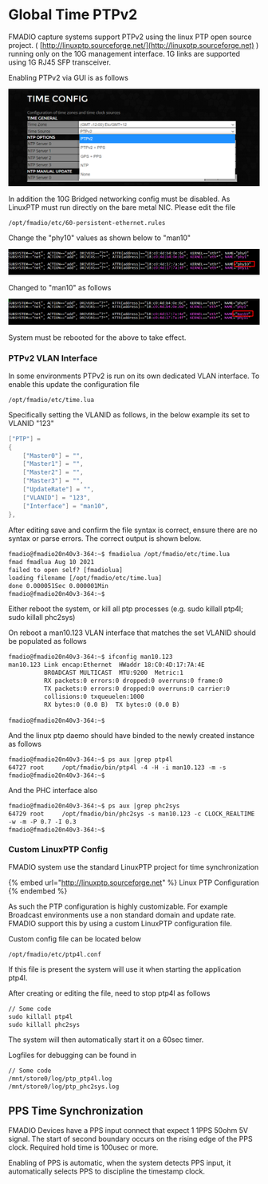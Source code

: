 # Global Time PTPv2

FMADIO capture systems support PTPv2 using the linux PTP open source project. ( [http://linuxptp.sourceforge.net/](http://linuxptp.sourceforge.net) )  running only on the 10G management interface. 1G links are supported using 1G RJ45 SFP transceiver.

Enabling PTPv2 via GUI is as follows

![PTPv2 Time Selection](<../.gitbook/assets/image (109).png>)

In addition the 10G Bridged networking config must be disabled. As LinuxPTP must run directly on the bare metal NIC. Please edit the file

```
/opt/fmadio/etc/60-persistent-ethernet.rules
```

Change the "phy10" values as shown below to "man10"

![Before Bare Metal NIC](<../.gitbook/assets/image (107).png>)

Changed to "man10" as follows

![Enable Bare metal 10G Interface](<../.gitbook/assets/image (108).png>)

System must be rebooted for the above to take effect.

### PTPv2 VLAN Interface

In some environments PTPv2 is run on its own dedicated VLAN interface. To enable this update the configuration file

```
/opt/fmadio/etc/time.lua
```

Specifically setting the VLANID as follows, in the below example its set to VLANID "123"

```lua
["PTP"] =
{
    ["Master0"] = "",
    ["Master1"] = "",
    ["Master2"] = "",
    ["Master3"] = "",
    ["UpdateRate"] = "",
    ["VLANID"] = "123",
    ["Interface"] = "man10",
},

```

After editing save and confirm the file syntax is correct, ensure there are no syntax or parse errors. The  correct output is shown below.

```
fmadio@fmadio20n40v3-364:~$ fmadiolua /opt/fmadio/etc/time.lua
fmad fmadlua Aug 10 2021
failed to open self? [fmadiolua]
loading filename [/opt/fmadio/etc/time.lua]
done 0.000051Sec 0.000001Min
fmadio@fmadio20n40v3-364:~$

```

Either reboot the system, or kill all ptp processes (e.g. sudo killall ptp4l; sudo killall phc2sys)

On reboot a man10.123  VLAN interface that matches the set VLANID should be populated as follows

```
fmadio@fmadio20n40v3-364:~$ ifconfig man10.123
man10.123 Link encap:Ethernet  HWaddr 18:C0:4D:17:7A:4E
          BROADCAST MULTICAST  MTU:9200  Metric:1
          RX packets:0 errors:0 dropped:0 overruns:0 frame:0
          TX packets:0 errors:0 dropped:0 overruns:0 carrier:0
          collisions:0 txqueuelen:1000
          RX bytes:0 (0.0 B)  TX bytes:0 (0.0 B)

fmadio@fmadio20n40v3-364:~$

```

And the linux ptp daemo should have binded  to the newly created instance as follows

```
fmadio@fmadio20n40v3-364:~$ ps aux |grep ptp4l
64727 root     /opt/fmadio/bin/ptp4l -4 -H -i man10.123 -m -s
fmadio@fmadio20n40v3-364:~$
```

And the PHC interface also

```
fmadio@fmadio20n40v3-364:~$ ps aux |grep phc2sys
64729 root     /opt/fmadio/bin/phc2sys -s man10.123 -c CLOCK_REALTIME -w -m -P 0.7 -I 0.3
fmadio@fmadio20n40v3-364:~$

```

### Custom LinuxPTP Config

FMADIO system use the standard LinuxPTP project for time synchronization

{% embed url="http://linuxptp.sourceforge.net" %}
Linux PTP Configuration
{% endembed %}

As such the PTP configuration is highly customizable. For example Broadcast environments use a non standard domain and update rate. FMADIO support this by using a custom LinuxPTP configuration file.

Custom config file can be located below

```
/opt/fmadio/etc/ptp4l.conf
```

If this file is present the system will use it when starting the application ptp4l.&#x20;

After creating or editing the file, need to stop ptp4l as follows

```
// Some code
sudo killall ptp4l
sudo killall phc2sys
```

The system will then automatically start it on a 60sec timer.&#x20;

Logfiles for debugging can be found in&#x20;

```
// Some code
/mnt/store0/log/ptp_ptp4l.log
/mnt/store0/log/ptp_phc2sys.log
```

## PPS Time Synchronization

FMADIO Devices have a PPS input connect that expect 1 1PPS 50ohm 5V signal. The start of second boundary occurs on the rising edge of the PPS clock. Required hold time is 100usec or more.

Enabling of PPS is automatic, when the system detects PPS input, it automatically selects PPS to discipline the timestamp clock.

